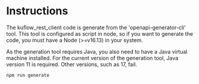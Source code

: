 # Instructions


The kuflow_rest_client code is generate from the 'openapi-generator-cli' tool. This tool is configured as script in node, so if
you want to generate the code, you must have a Node (>=v16.13) in your system.

As the generation tool requires Java, you also need to have a Java virtual machine installed. For the current version of the
generation tool, Java version 11 is required. Other versions, such as 17, fail.

`npm run generate`